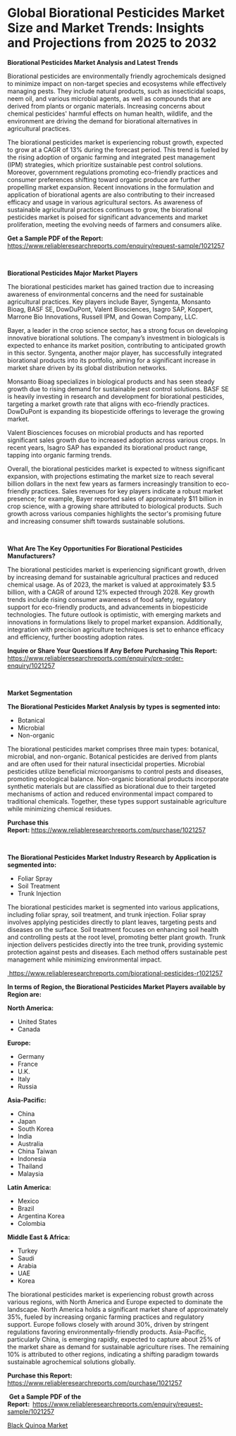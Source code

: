 <p><h1>Global Biorational Pesticides Market Size and Market Trends: Insights and Projections from 2025 to 2032</h1></p><p><strong>Biorational Pesticides Market Analysis and Latest Trends</strong></p>
<p><p>Biorational pesticides are environmentally friendly agrochemicals designed to minimize impact on non-target species and ecosystems while effectively managing pests. They include natural products, such as insecticidal soaps, neem oil, and various microbial agents, as well as compounds that are derived from plants or organic materials. Increasing concerns about chemical pesticides' harmful effects on human health, wildlife, and the environment are driving the demand for biorational alternatives in agricultural practices.</p><p>The biorational pesticides market is experiencing robust growth, expected to grow at a CAGR of 13% during the forecast period. This trend is fueled by the rising adoption of organic farming and integrated pest management (IPM) strategies, which prioritize sustainable pest control solutions. Moreover, government regulations promoting eco-friendly practices and consumer preferences shifting toward organic produce are further propelling market expansion. Recent innovations in the formulation and application of biorational agents are also contributing to their increased efficacy and usage in various agricultural sectors. As awareness of sustainable agricultural practices continues to grow, the biorational pesticides market is poised for significant advancements and market proliferation, meeting the evolving needs of farmers and consumers alike.</p></p>
<p><strong>Get a Sample PDF of the Report:&nbsp;</strong> <a href="https://www.reliableresearchreports.com/enquiry/request-sample/1021257?utm_campaign=3020&utm_medium=2&utm_source=Github&utm_content=ia&utm_term=30032025&utm_id=biorational-pesticides">https://www.reliableresearchreports.com/enquiry/request-sample/1021257</a></p>
<p>&nbsp;</p>
<p><strong>Biorational Pesticides Major Market Players</strong></p>
<p><p>The biorational pesticides market has gained traction due to increasing awareness of environmental concerns and the need for sustainable agricultural practices. Key players include Bayer, Syngenta, Monsanto Bioag, BASF SE, DowDuPont, Valent Biosciences, Isagro SAP, Koppert, Marrone Bio Innovations, Russell IPM, and Gowan Company, LLC.</p><p>Bayer, a leader in the crop science sector, has a strong focus on developing innovative biorational solutions. The company’s investment in biologicals is expected to enhance its market position, contributing to anticipated growth in this sector. Syngenta, another major player, has successfully integrated biorational products into its portfolio, aiming for a significant increase in market share driven by its global distribution networks.</p><p>Monsanto Bioag specializes in biological products and has seen steady growth due to rising demand for sustainable pest control solutions. BASF SE is heavily investing in research and development for biorational pesticides, targeting a market growth rate that aligns with eco-friendly practices. DowDuPont is expanding its biopesticide offerings to leverage the growing market.</p><p>Valent Biosciences focuses on microbial products and has reported significant sales growth due to increased adoption across various crops. In recent years, Isagro SAP has expanded its biorational product range, tapping into organic farming trends.</p><p>Overall, the biorational pesticides market is expected to witness significant expansion, with projections estimating the market size to reach several billion dollars in the next few years as farmers increasingly transition to eco-friendly practices. Sales revenues for key players indicate a robust market presence; for example, Bayer reported sales of approximately $11 billion in crop science, with a growing share attributed to biological products. Such growth across various companies highlights the sector's promising future and increasing consumer shift towards sustainable solutions.</p></p>
<p>&nbsp;</p>
<p><strong>What Are The Key Opportunities For Biorational Pesticides Manufacturers?</strong></p>
<p><p>The biorational pesticides market is experiencing significant growth, driven by increasing demand for sustainable agricultural practices and reduced chemical usage. As of 2023, the market is valued at approximately $3.5 billion, with a CAGR of around 12% expected through 2028. Key growth trends include rising consumer awareness of food safety, regulatory support for eco-friendly products, and advancements in biopesticide technologies. The future outlook is optimistic, with emerging markets and innovations in formulations likely to propel market expansion. Additionally, integration with precision agriculture techniques is set to enhance efficacy and efficiency, further boosting adoption rates.</p></p>
<p><strong>Inquire or Share Your Questions If Any Before Purchasing This Report:</strong> <a href="https://www.reliableresearchreports.com/enquiry/pre-order-enquiry/1021257?utm_campaign=3020&utm_medium=2&utm_source=Github&utm_content=ia&utm_term=30032025&utm_id=biorational-pesticides">https://www.reliableresearchreports.com/enquiry/pre-order-enquiry/1021257</a></p>
<p>&nbsp;</p>
<p><strong>Market Segmentation</strong></p>
<p><strong>The Biorational Pesticides Market Analysis by types is segmented into:</strong></p>
<p><ul><li>Botanical</li><li>Microbial</li><li>Non-organic</li></ul></p>
<p><p>The biorational pesticides market comprises three main types: botanical, microbial, and non-organic. Botanical pesticides are derived from plants and are often used for their natural insecticidal properties. Microbial pesticides utilize beneficial microorganisms to control pests and diseases, promoting ecological balance. Non-organic biorational products incorporate synthetic materials but are classified as biorational due to their targeted mechanisms of action and reduced environmental impact compared to traditional chemicals. Together, these types support sustainable agriculture while minimizing chemical residues.</p></p>
<p><strong>Purchase this Report:&nbsp;</strong><a href="https://www.reliableresearchreports.com/purchase/1021257?utm_campaign=3020&utm_medium=2&utm_source=Github&utm_content=ia&utm_term=30032025&utm_id=biorational-pesticides">https://www.reliableresearchreports.com/purchase/1021257</a></p>
<p>&nbsp;</p>
<p><strong>The Biorational Pesticides Market Industry Research by Application is segmented into:</strong></p>
<p><ul><li>Foliar Spray</li><li>Soil Treatment</li><li>Trunk Injection</li></ul></p>
<p><p>The biorational pesticides market is segmented into various applications, including foliar spray, soil treatment, and trunk injection. Foliar spray involves applying pesticides directly to plant leaves, targeting pests and diseases on the surface. Soil treatment focuses on enhancing soil health and controlling pests at the root level, promoting better plant growth. Trunk injection delivers pesticides directly into the tree trunk, providing systemic protection against pests and diseases. Each method offers sustainable pest management while minimizing environmental impact.</p></p>
<p><a href="https://www.reliableresearchreports.com/biorational-pesticides-r1021257?utm_campaign=3020&utm_medium=2&utm_source=Github&utm_content=ia&utm_term=30032025&utm_id=biorational-pesticides">&nbsp;https://www.reliableresearchreports.com/biorational-pesticides-r1021257</a></p>
<p><strong>In terms of Region, the Biorational Pesticides Market Players available by Region are:</strong></p>
<p>
    <p> <strong> North America: </strong>
        <ul>
            <li>United States</li>
            <li>Canada</li>
        </ul>
        </p> 
    <p> <strong> Europe: </strong>
        <ul>
            <li>Germany</li>
            <li>France</li>
            <li>U.K.</li>
            <li>Italy</li>
            <li>Russia</li>
        </ul>
        </p> 
    <p> <strong> Asia-Pacific: </strong>
        <ul>
            <li>China</li>
            <li>Japan</li>
            <li>South Korea</li>
            <li>India</li>
            <li>Australia</li>
            <li>China Taiwan</li>
            <li>Indonesia</li>
            <li>Thailand</li>
            <li>Malaysia</li>
        </ul>
        </p> 
    <p> <strong> Latin America: </strong>
        <ul>
            <li>Mexico</li>
            <li>Brazil</li>
            <li>Argentina Korea</li>
            <li>Colombia</li>
        </ul>
        </p> 
    <p> <strong> Middle East & Africa: </strong>
        <ul>
            <li>Turkey</li>
            <li>Saudi</li>
            <li>Arabia</li>
            <li>UAE</li>
            <li>Korea</li>
        </ul>
    </p>
    </p>
<p><p>The biorational pesticides market is experiencing robust growth across various regions, with North America and Europe expected to dominate the landscape. North America holds a significant market share of approximately 35%, fueled by increasing organic farming practices and regulatory support. Europe follows closely with around 30%, driven by stringent regulations favoring environmentally-friendly products. Asia-Pacific, particularly China, is emerging rapidly, expected to capture about 25% of the market share as demand for sustainable agriculture rises. The remaining 10% is attributed to other regions, indicating a shifting paradigm towards sustainable agrochemical solutions globally.</p></p>
<p><strong>Purchase this Report: </strong><a href="https://www.reliableresearchreports.com/purchase/1021257?utm_campaign=3020&utm_medium=2&utm_source=Github&utm_content=ia&utm_term=30032025&utm_id=biorational-pesticides">https://www.reliableresearchreports.com/purchase/1021257</a></p>
<p>&nbsp;<strong>Get a Sample PDF of the Report:&nbsp;&nbsp;</strong><a href="https://www.reliableresearchreports.com/enquiry/request-sample/1021257?utm_campaign=3020&utm_medium=2&utm_source=Github&utm_content=ia&utm_term=30032025&utm_id=biorational-pesticides">https://www.reliableresearchreports.com/enquiry/request-sample/1021257</a></p>
<p><strong></strong></p>
<p><p><a href="https://github.com/zitanebeibit9/Market-Research-Report-List-1/blob/main/black-quinoa-market.md?utm_campaign=3020&utm_medium=2&utm_source=Github&utm_content=ia&utm_term=30032025&utm_id=biorational-pesticides">Black Quinoa Market</a></p></p>